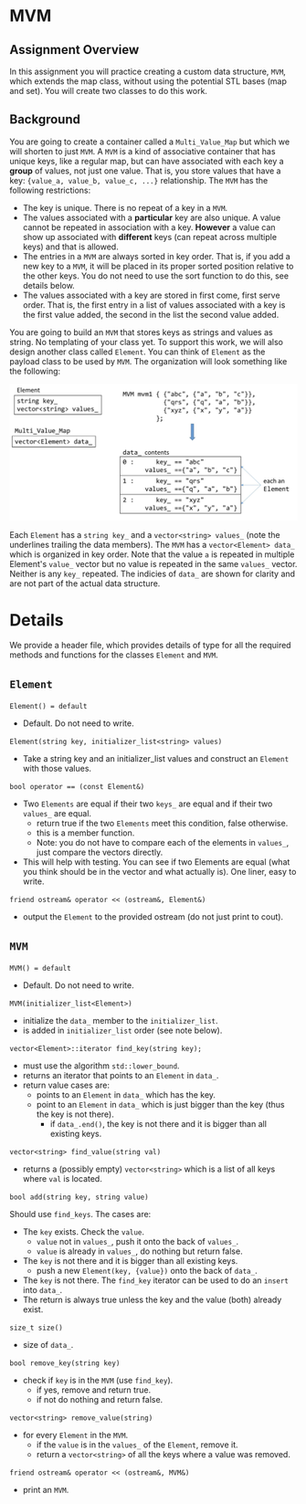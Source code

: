 # MVM

## Assignment Overview

In this assignment you will practice creating a custom data structure, `MVM`, which extends the map class, without using the potential STL bases (map and set). You will create two classes to do this work.

## Background

You are going to create a container called a `Multi_Value_Map` but which we will shorten to just `MVM`. A `MVM` is a kind of associative container that has unique keys, like a regular map, but can have associated with each key a **group** of values, not just one value. That is, you store values that have a key: `{value_a, value_b, value_c, ...}` relationship. The `MVM` has the following restrictions:

- The key is unique. There is no repeat of a key in a `MVM`.
- The values associated with a **particular** key are also unique. A value cannot be repeated in association with a key. **However** a value can show up associated with **different** keys (can repeat across multiple keys) and that is allowed.
- The entries in a `MVM` are always sorted in key order. That is, if you add a new key to a `MVM`, it will be placed in its proper sorted position relative to the other keys. You do not need to use the sort function to do this, see details below.
- The values associated with a key are stored in first come, first serve order. That is, the first entry in a list of values associated with a key is the first value added, the second in the list the second value added.

You are going to build an `MVM` that stores keys as strings and values as string. No templating of your class yet. To support this work, we will also design another class called `Element`. You can think of `Element` as the payload class to be used by `MVM`. The organization will look something like the following:

![](https://raw.githubusercontent.com/liutiantian233/CPP-Project/master/Proj09/Proj09-1.png)

Each `Element` has a `string key_` and a `vector<string> values_` (note the underlines trailing the data members). The `MVM` has a `vector<Element> data_` which is organized in key order. Note that the value `a` is repeated in multiple Element's `value_` vector but no value is repeated in the same `values_` vector. Neither is any `key_` repeated. The indicies of `data_` are shown for clarity and are not part of the actual data structure.

# Details

We provide a header file, which provides details of type for all the required methods and functions for the classes `Element` and `MVM`.

## `Element`

`Element() = default`

- Default. Do not need to write.

`Element(string key, initializer_list<string> values)`

- Take a string key and an initializer_list values and construct an `Element` with those values.

`bool operator == (const Element&)`

- Two `Elements` are equal if their two `keys_` are equal and if their two `values_` are equal.
  - return true if the two `Elements` meet this condition, false otherwise.
  - this is a member function.
  - Note: you do not have to compare each of the elements in `values_`, just compare the vectors directly.
- This will help with testing. You can see if two Elements are equal (what you think should be in the vector and what actually is). One liner, easy to write.

`friend ostream& operator << (ostream&, Element&)`

- output the `Element` to the provided ostream (do not just print to cout).

## `MVM`

`MVM() = default`

- Default. Do not need to write.

`MVM(initializer_list<Element>)`

- initialize the `data_` member to the `initializer_list`.
- is added in `initializer_list` order (see note below).

`vector<Element>::iterator find_key(string key);`

- must use the algorithm `std::lower_bound`.
- returns an iterator that points to an `Element` in `data_`.
- return value cases are:
  - points to an `Element` in `data_` which has the key.
  - point to an `Element` in `data_` which is just bigger than the key (thus the key is not there).
    - if `data_.end()`, the key is not there and it is bigger than all existing keys.

`vector<string> find_value(string val)`

- returns a (possibly empty) `vector<string>` which is a list of all keys where `val` is located.

`bool add(string key, string value)`

Should use `find_keys`. The cases are:

- The `key` exists. Check the `value`.
  - `value` not in `values_`, push it onto the back of `values_`.
  - `value` is already in `values_`, do nothing but return false.
- The `key` is not there and it is bigger than all existing keys.
  - push a new `Element(key, {value})` onto the back of `data_`.
- The `key` is not there. The `find_key` iterator can be used to do an `insert` into `data_`.
- The return is always true unless the key and the value (both) already exist.

`size_t size()`

- size of `data_`.

`bool remove_key(string key)`

- check if `key` is in the `MVM` (use `find_key`).
  - if yes, remove and return true.
  - if not do nothing and return false.

`vector<string> remove_value(string)`

- for every `Element` in the `MVM`.
  - if the `value` is in the `values_` of the `Element`, remove it.
  - return a `vector<string>` of all the keys where a value was removed.

`friend ostream& operator << (ostream&, MVM&)`

- print an `MVM`.
